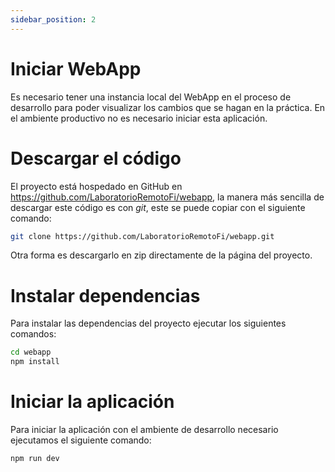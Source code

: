 ```yaml
---
sidebar_position: 2
---
```


# Iniciar WebApp

Es necesario tener una instancia local del WebApp en el proceso de desarrollo para poder visualizar los cambios que se hagan en la práctica. En el ambiente productivo no es necesario iniciar esta aplicación.

# Descargar el código

El proyecto está hospedado en GitHub en https://github.com/LaboratorioRemotoFi/webapp, la manera más sencilla de descargar este código es con _git_, este se puede copiar con el siguiente comando:

```bash
git clone https://github.com/LaboratorioRemotoFi/webapp.git
```

Otra forma es descargarlo en zip directamente de la página del proyecto.

# Instalar dependencias

Para instalar las dependencias del proyecto ejecutar los siguientes comandos:

```bash
cd webapp
npm install
```

# Iniciar la aplicación

Para iniciar la aplicación con el ambiente de desarrollo necesario ejecutamos el siguiente comando:

```bash
npm run dev
```
